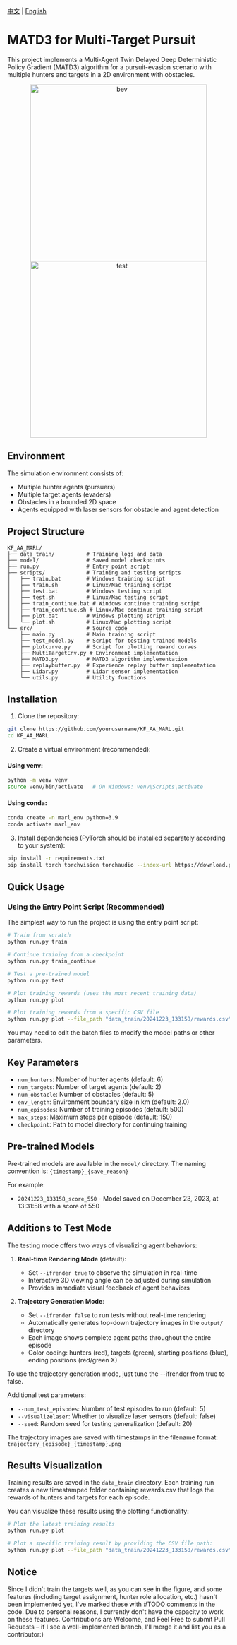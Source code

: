 [中文](README_zh.md) | [English](README.md)

# MATD3 for Multi-Target Pursuit

This project implements a Multi-Agent Twin Delayed Deep Deterministic Policy Gradient (MATD3) algorithm for a pursuit-evasion scenario with multiple hunters and targets in a 2D environment with obstacles.

<div align="center">
    <img src="./output/trajectory_1_20250514_134509.png" width="400" alt="bev">
</div>

<div align="center">
    <img src="./test_mode.png" width="400" alt="test">
</div>

## Environment

The simulation environment consists of:
- Multiple hunter agents (pursuers)
- Multiple target agents (evaders)
- Obstacles in a bounded 2D space
- Agents equipped with laser sensors for obstacle and agent detection

## Project Structure

```
KF_AA_MARL/
├── data_train/          # Training logs and data
├── model/               # Saved model checkpoints
├── run.py               # Entry point script
├── scripts/             # Training and testing scripts
│   ├── train.bat        # Windows training script
│   ├── train.sh         # Linux/Mac training script
│   ├── test.bat         # Windows testing script
│   ├── test.sh          # Linux/Mac testing script
│   ├── train_continue.bat # Windows continue training script
│   ├── train_continue.sh # Linux/Mac continue training script
│   ├── plot.bat         # Windows plotting script
│   └── plot.sh          # Linux/Mac plotting script
└── src/                 # Source code      
    ├── main.py          # Main training script
    ├── test_model.py    # Script for testing trained models
    ├── plotcurve.py     # Script for plotting reward curves
    ├── MultiTargetEnv.py # Environment implementation
    ├── MATD3.py         # MATD3 algorithm implementation
    ├── replaybuffer.py  # Experience replay buffer implementation
    ├── Lidar.py         # Lidar sensor implementation
    └── utils.py         # Utility functions
```

## Installation

1. Clone the repository:
```bash
git clone https://github.com/yourusername/KF_AA_MARL.git
cd KF_AA_MARL
```

2. Create a virtual environment (recommended):

#### Using venv:
```bash
python -m venv venv 
source venv/bin/activate   # On Windows: venv\Scripts\activate
```
#### Using conda:
```bash
conda create -n marl_env python=3.9
conda activate marl_env
```

3. Install dependencies (PyTorch should be installed separately according to your system):
```bash
pip install -r requirements.txt
pip install torch torchvision torchaudio --index-url https://download.pytorch.org/whl/cu118
```

## Quick Usage

### Using the Entry Point Script (Recommended)

The simplest way to run the project is using the entry point script:

```bash
# Train from scratch
python run.py train

# Continue training from a checkpoint
python run.py train_continue

# Test a pre-trained model
python run.py test

# Plot training rewards (uses the most recent training data)
python run.py plot

# Plot training rewards from a specific CSV file
python run.py plot --file_path "data_train/20241223_133158/rewards.csv"
```

You may need to edit the batch files to modify the model paths or other parameters.

## Key Parameters

- `num_hunters`: Number of hunter agents (default: 6)
- `num_targets`: Number of target agents (default: 2)
- `num_obstacle`: Number of obstacles (default: 5)
- `env_length`: Environment boundary size in km (default: 2.0)
- `num_episodes`: Number of training episodes (default: 500)
- `max_steps`: Maximum steps per episode (default: 150)
- `checkpoint`: Path to model directory for continuing training

## Pre-trained Models

Pre-trained models are available in the `model/` directory. The naming convention is:
`{timestamp}_{save_reason}`

For example:
- `20241223_133158_score_550` - Model saved on December 23, 2023, at 13:31:58 with a score of 550

## Additions to Test Mode

The testing mode offers two ways of visualizing agent behaviors:

1. **Real-time Rendering Mode** (default): 
   - Set `--ifrender true` to observe the simulation in real-time
   - Interactive 3D viewing angle can be adjusted during simulation
   - Provides immediate visual feedback of agent behaviors

2. **Trajectory Generation Mode**:
   - Set `--ifrender false` to run tests without real-time rendering
   - Automatically generates top-down trajectory images in the `output/` directory
   - Each image shows complete agent paths throughout the entire episode
   - Color coding: hunters (red), targets (green), starting positions (blue), ending positions (red/green X)

To use the trajectory generation mode, just tune the --ifrender from true to false.

Additional test parameters:
- `--num_test_episodes`: Number of test episodes to run (default: 5)
- `--visualizelaser`: Whether to visualize laser sensors (default: false)
- `--seed`: Random seed for testing generalization (default: 20)

The trajectory images are saved with timestamps in the filename format: `trajectory_{episode}_{timestamp}.png`

## Results Visualization

Training results are saved in the `data_train` directory. Each training run creates a new timestamped folder containing rewards.csv that logs the rewards of hunters and targets for each episode.

You can visualize these results using the plotting functionality:

```bash
# Plot the latest training results
python run.py plot

# Plot a specific training result by providing the CSV file path:
python run.py plot --file_path "data_train/20241223_133158/rewards.csv"
```

## Notice
Since I didn't train the targets well, as you can see in the figure, and some features (including target assignment, hunter role allocation, etc.) hasn't been implemented yet, I've marked these with #TODO comments in the code. Due to personal reasons, I currently don't have the capacity to work on these features. Contributions are Welcome, and Feel Free to submit Pull Requests – if I see a well-implemented branch, I'll merge it and list you as a contributor:)
